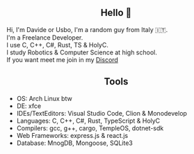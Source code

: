 <div align="center">
  
  ## **Hello** 👋
  
  </div>
  
  Hi, I'm Davide or Usbo, I'm a random guy from Italy 🇮🇹.\
  I'm a Freelance Developer.\
  I use C, C++, C#, Rust, TS & HolyC.\
  I study Robotics & Computer Science at high school.\
  If you want meet me join in my [Discord](https://discord.gg/yKFZArAyY9)
  
  <div align="center">
  
  ## **Tools**
  
  </div>
  
  - OS: Arch Linux btw
  - DE: xfce
  - IDEs/TextEditors: Visual Studio Code, Clion & Monodevelop
  - Languages: C, C++, C#, Rust, TypeScript & HolyC
  - Compilers: gcc, g++, cargo, TempleOS, dotnet-sdk
  - Web Frameworks: express.js & react.js
  - Database: MnogDB, Mongoose, SQLite3

</div>
